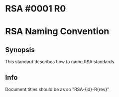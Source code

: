 # RSA #0001 R0
# RSA Naming Convention

## Synopsis
This standard describes how to name RSA standards

## Info
Document titles should be as so "RSA-{id}-R{rev}"